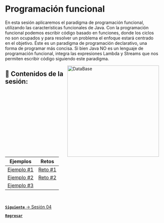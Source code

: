 # Programación funcional

En esta sesión aplicaremos el paradigma de programación funcional, utilizando
las características funcionales de Java. Con la programación funcional podemos 
escribir código basado en funciones, donde los ciclos no son ocupados y para 
resolver un problema el enfoque estará centrado en el objetivo. Éste es un 
paradigma de programación declarativo, una forma de programar más concisa. Si 
bien Java NO es un lenguaje de programación funcional, integra las expresiones 
Lambda y Streams que nos permiten escribir código siguiendo este paradigma.

<img align="right" src="https://www.patferraggi.dev/static/4e54b1635b9b0c795fa5ad93d3f82d00/ee604/cover.png" alt="DataBase" width="300"/>

## :bookmark_tabs: Contenidos de la sesión:

| **Ejemplos**                           | **Retos**                     |
|----------------------------------------|-------------------------------|
| [Ejemplo #1](./work/Ejemplos/Ejemplo1) | [Reto #1](./work/Retos/Reto1) |
| [Ejemplo #2](./work/Ejemplos/Ejemplo2) | [Reto #2](./work/Retos/Reto2) |
| [Ejemplo #3](./work/Ejemplos/Ejemplo3) |

<br>

[**`Siguiente`** -> Sesión 04](../Sesion4)

[**`Regresar`**](../../../)